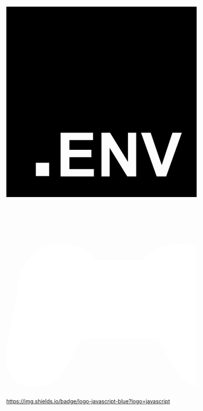 <svg role="img" viewBox="0 0 24 24" xmlns="http://www.w3.org/2000/svg"><title>.ENV</title><path d="M24 0v24H0V0h24ZM10.933 15.89H6.84v5.52h4.198v-.93H7.955v-1.503h2.77v-.93h-2.77v-1.224h2.978v-.934Zm2.146 0h-1.084v5.52h1.035v-3.6l2.226 3.6h1.118v-5.52h-1.036v3.686l-2.259-3.687Zm5.117 0h-1.208l1.973 5.52h1.19l1.976-5.52h-1.182l-1.352 4.085-1.397-4.086ZM5.4 19.68H3.72v1.68H5.4v-1.68Z"/></svg>

<svg xmlns="http://www.w3.org/2000/svg" version="1" width="600" height="600"><path d="M129 111c-55 4-93 66-93 78L0 398c-2 70 36 92 69 91h1c79 0 87-57 130-128h201c43 71 50 128 129 128h1c33 1 71-21 69-91l-36-209c0-12-40-78-98-78h-10c-63 0-92 35-92 42H236c0-7-29-42-92-42h-15z" fill="#fff"/></svg>

https://img.shields.io/badge/logo-javascript-blue?logo=javascript
